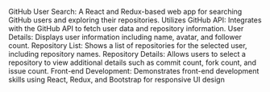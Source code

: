 GitHub User Search: A React and Redux-based web app for searching GitHub users and exploring their repositories.
Utilizes GitHub API: Integrates with the GitHub API to fetch user data and repository information.
User Details: Displays user information including name, avatar, and follower count.
Repository List: Shows a list of repositories for the selected user, including repository names.
Repository Details: Allows users to select a repository to view additional details such as commit count, fork count, and issue count.
Front-end Development: Demonstrates front-end development skills using React, Redux, and Bootstrap for responsive UI design
